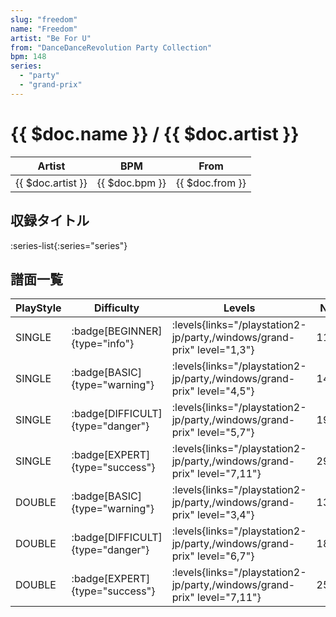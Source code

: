 ```yaml
---
slug: "freedom"
name: "Freedom"
artist: "Be For U"
from: "DanceDanceRevolution Party Collection"
bpm: 148
series:
  - "party"
  - "grand-prix"
---
```


# {{ $doc.name }} / {{ $doc.artist }}

|Artist|BPM|From|
|------|---|----|
|{{ $doc.artist }}|{{ $doc.bpm }}|{{ $doc.from }}|

## 収録タイトル

:series-list{:series="series"}

## 譜面一覧

|PlayStyle|Difficulty|Levels|Notes|Movie|
|---------|----------|------|-----|-----|
|SINGLE| :badge[BEGINNER]{type="info"}| :levels{links="/playstation2-jp/party,/windows/grand-prix" level="1,3"}|114/0||
|SINGLE| :badge[BASIC]{type="warning"}| :levels{links="/playstation2-jp/party,/windows/grand-prix" level="4,5"}|141/27||
|SINGLE| :badge[DIFFICULT]{type="danger"}| :levels{links="/playstation2-jp/party,/windows/grand-prix" level="5,7"}|196/6||
|SINGLE| :badge[EXPERT]{type="success"}| :levels{links="/playstation2-jp/party,/windows/grand-prix" level="7,11"}|291/7||
|DOUBLE| :badge[BASIC]{type="warning"}| :levels{links="/playstation2-jp/party,/windows/grand-prix" level="3,4"}|137/18||
|DOUBLE| :badge[DIFFICULT]{type="danger"}| :levels{links="/playstation2-jp/party,/windows/grand-prix" level="6,7"}|187/5||
|DOUBLE| :badge[EXPERT]{type="success"}| :levels{links="/playstation2-jp/party,/windows/grand-prix" level="7,11"}|251/5||
